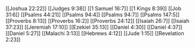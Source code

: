 [[Joshua 22:22]]
[[Judges 9:38]]
[[1 Samuel 16:7]]
[[1 Kings 8:39]]
[[Job 31:6]]
[[Psalms 44:21]]
[[Psalms 94:4]]
[[Psalms 94:7]]
[[Psalms 147:5]]
[[Proverbs 8:13]]
[[Proverbs 16:2]]
[[Proverbs 24:12]]
[[Isaiah 26:7]]
[[Isaiah 37:23]]
[[Jeremiah 17:10]]
[[Ezekiel 35:13]]
[[Daniel 4:30]]
[[Daniel 4:37]]
[[Daniel 5:27]]
[[Malachi 3:13]]
[[Hebrews 4:12]]
[[Jude 1:15]]
[[Revelation 2:23]]
